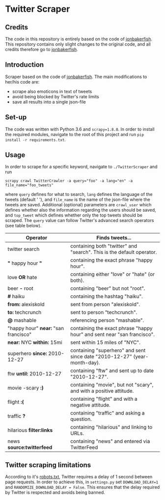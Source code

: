# Twitter Scraper
## Credits
The code in this repository is entirely based on the code of 
[jonbakerfish](https://github.com/jonbakerfish/TweetScraper). This repository contains only slight changes 
to the original code, and all credits therefore go to 
[jonbakerfish](https://github.com/jonbakerfish/TweetScraper).

## Introduction
Scraper based on the code of [jonbakerfish](https://github.com/jonbakerfish/TweetScraper).
The main modifications to her/his code are:
* scrape also emoticons in text of tweets
* avoid being blocked by Twitter's rate limits
* save all results into a single json-file

## Set-up
The code was written with Python 3.6 and `scrapy=1.8.0`. In order to install the required modules, 
navigate to the root of this project and run `pip install -r requirements.txt`.

## Usage
In order to scrape for a specific keyword, navigate to `./TwitterScraper` and run
```
scrapy crawl TwitterCrawler -a query="foo" -a lang="en" -a file_name="foo_tweets"
```
where `query` defines for what to search, `lang` defines the language of the tweets (default ' '), and 
`file_name` is the name of the json-file where the tweets are saved. Additional (optional) parameters are
`crawl_user` which defines whether also the information regarding the users should be saved, and 
`top_tweet` which defines whether only the top tweets should be scraped. The `query` value can follow Twitter's
advanced search operators (see table below).

| Operator | Finds tweets... |
| --- | --- |
| twitter search | containing both "twitter" and "search". This is the default operator. |
| **"** happy hour **"** | containing the exact phrase "happy hour". |
| love **OR** hate | containing either "love" or "hate" (or both). |
| beer **-** root | containing "beer" but not "root". |
| **#** haiku | containing the hashtag "haiku". |
| **from:** alexiskold | sent from person "alexiskold". |
| **to:** techcrunch | sent to person "techcrunch". |
| **@** mashable | referencing person "mashable". |
| "happy hour" **near:** "san francisco" | containing the exact phrase "happy hour" and sent near "san francisco". |
| **near:** NYC **within:** 15mi | sent within 15 miles of "NYC". |
| superhero **since:** 2010-12-27 | containing "superhero" and sent since date "2010-12-27" (year-month-day). |
| ftw **until:** 2010-12-27 | containing "ftw" and sent up to date "2010-12-27". |
| movie -scary **:)** | containing "movie", but not "scary", and with a positive attitude. |
| flight **:(** | containing "flight" and with a negative attitude. |
| traffic **?** | containing "traffic" and asking a question. |
| hilarious **filter:links** | containing "hilarious" and linking to URLs. |
| news **source:twitterfeed** | containing "news" and entered via TwitterFeed |

## Twitter scraping limitations
According to it's [robots.txt](https://twitter.com/robots.txt), Twitter requires a delay of 1 second
between page requests. In order to achieve this, in `settings.py` set `DOWNLOAD_DELAY=1` and 
`RANDOMIZE_DOWNLOAD_DELAY = False`. This ensures that the delay required by Twitter is respected and avoids
being banned.
 
